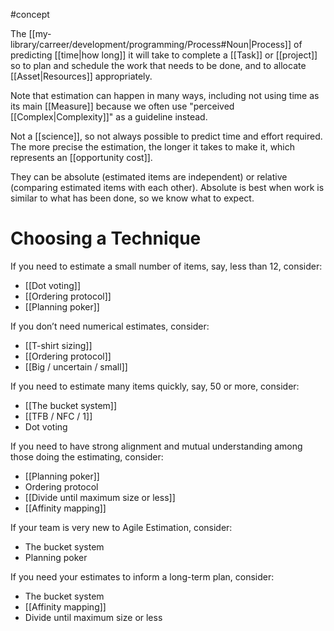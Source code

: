 #concept

The [[my-library/carreer/development/programming/Process#Noun|Process]] of predicting [[time|how long]] it will take to complete a [[Task]] or [[project]] so to plan and schedule the work that needs to be done, and to allocate [[Asset|Resources]] appropriately.

Note that estimation can happen in many ways, including not using time as its main [[Measure]] because we often use "perceived [[Complex|Complexity]]" as a guideline instead.

Not a [[science]], so not always possible to predict time and effort required. The more precise the estimation, the longer it takes to make it, which represents an [[opportunity cost]].

They can be absolute (estimated items are independent) or relative (comparing estimated items with each other). Absolute is best when work is similar to what has been done, so we know what to expect.

# Choosing a Technique

If you need to estimate a small number of items, say, less than 12, consider:

- [[Dot voting]]
- [[Ordering protocol]]
- [[Planning poker]]

If you don’t need numerical estimates, consider:

- [[T-shirt sizing]]
- [[Ordering protocol]]
- [[Big / uncertain / small]]

If you need to estimate many items quickly, say, 50 or more, consider:

- [[The bucket system]]
- [[TFB / NFC / 1]]
- Dot voting

If you need to have strong alignment and mutual understanding among those doing the estimating, consider:

- [[Planning poker]]
- Ordering protocol
- [[Divide until maximum size or less]]
- [[Affinity mapping]]

If your team is very new to Agile Estimation, consider:

- The bucket system
- Planning poker

If you need your estimates to inform a long-term plan, consider:

- The bucket system
- [[Affinity mapping]]
- Divide until maximum size or less
